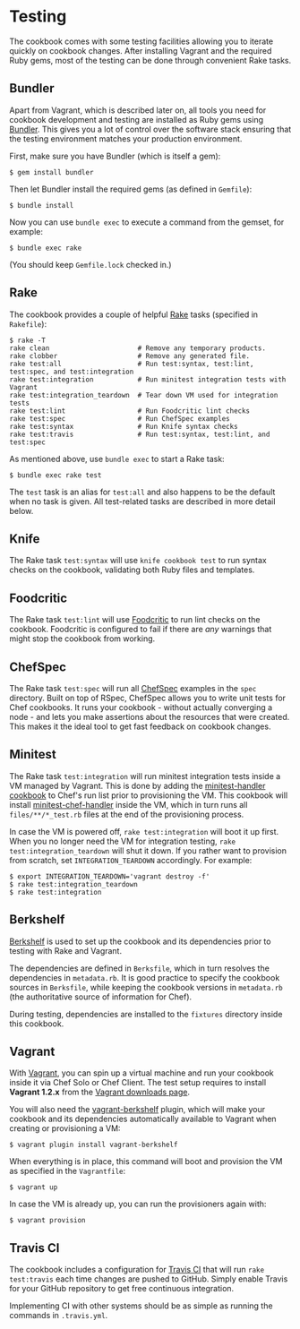 Testing
=======

The cookbook comes with some testing facilities allowing you to iterate quickly
on cookbook changes. After installing Vagrant and the required Ruby gems, most
of the testing can be done through convenient Rake tasks.

## Bundler

Apart from Vagrant, which is described later on, all tools you need for cookbook
development and testing are installed as Ruby gems using [Bundler]. This gives
you a lot of control over the software stack ensuring that the testing
environment matches your production environment.

First, make sure you have Bundler (which is itself a gem):

    $ gem install bundler

Then let Bundler install the required gems (as defined in `Gemfile`):

    $ bundle install

Now you can use `bundle exec` to execute a command from the gemset, for example:

    $ bundle exec rake

(You should keep `Gemfile.lock` checked in.)

## Rake

The cookbook provides a couple of helpful [Rake] tasks (specified in
`Rakefile`):

    $ rake -T
    rake clean                      # Remove any temporary products.
    rake clobber                    # Remove any generated file.
    rake test:all                   # Run test:syntax, test:lint, test:spec, and test:integration
    rake test:integration           # Run minitest integration tests with Vagrant
    rake test:integration_teardown  # Tear down VM used for integration tests
    rake test:lint                  # Run Foodcritic lint checks
    rake test:spec                  # Run ChefSpec examples
    rake test:syntax                # Run Knife syntax checks
    rake test:travis                # Run test:syntax, test:lint, and test:spec

As mentioned above, use `bundle exec` to start a Rake task:

    $ bundle exec rake test

The `test` task is an alias for `test:all` and also happens to be the default
when no task is given. All test-related tasks are described in more detail
below.

## Knife

The Rake task `test:syntax` will use `knife cookbook test` to run syntax checks
on the cookbook, validating both Ruby files and templates.

## Foodcritic

The Rake task `test:lint` will use [Foodcritic] to run lint checks on the
cookbook. Foodcritic is configured to fail if there are _any_ warnings that
might stop the cookbook from working.

## ChefSpec

The Rake task `test:spec` will run all [ChefSpec] examples in the `spec`
directory. Built on top of RSpec, ChefSpec allows you to write unit tests for
Chef cookbooks. It runs your cookbook - without actually converging a node - and
lets you make assertions about the resources that were created. This makes it
the ideal tool to get fast feedback on cookbook changes.

## Minitest

The Rake task `test:integration` will run minitest integration tests inside a VM
managed by Vagrant. This is done by adding the [minitest-handler cookbook] to
Chef's run list prior to provisioning the VM. This cookbook will install
[minitest-chef-handler] inside the VM, which in turn runs all
`files/**/*_test.rb` files at the end of the provisioning process.

In case the VM is powered off, `rake test:integration` will boot it up first.
When you no longer need the VM for integration testing, `rake
test:integration_teardown` will shut it down. If you rather want to provision
from scratch, set `INTEGRATION_TEARDOWN` accordingly. For example:

    $ export INTEGRATION_TEARDOWN='vagrant destroy -f'
    $ rake test:integration_teardown
    $ rake test:integration

## Berkshelf

[Berkshelf] is used to set up the cookbook and its dependencies prior to testing
with Rake and Vagrant.

The dependencies are defined in `Berksfile`, which in turn resolves the
dependencies in `metadata.rb`. It is good practice to specify the cookbook
sources in `Berksfile`, while keeping the cookbook versions in `metadata.rb`
(the authoritative source of information for Chef).

During testing, dependencies are installed to the `fixtures` directory inside
this cookbook.

## Vagrant

With [Vagrant], you can spin up a virtual machine and run your cookbook inside
it via Chef Solo or Chef Client. The test setup requires to install **Vagrant
1.2.x** from the [Vagrant downloads page].

You will also need the [vagrant-berkshelf] plugin, which will make your cookbook
and its dependencies automatically available to Vagrant when creating or
provisioning a VM:

    $ vagrant plugin install vagrant-berkshelf

When everything is in place, this command will boot and provision the VM as
specified in the `Vagrantfile`:

    $ vagrant up

In case the VM is already up, you can run the provisioners again with:

    $ vagrant provision

## Travis CI

The cookbook includes a configuration for [Travis CI] that will run `rake
test:travis` each time changes are pushed to GitHub. Simply enable Travis for
your GitHub repository to get free continuous integration.

Implementing CI with other systems should be as simple as running the commands
in `.travis.yml`.


[Berkshelf]: http://berkshelf.com
[Bundler]: http://gembundler.com
[ChefSpec]: https://github.com/acrmp/chefspec
[Foodcritic]: http://acrmp.github.com/foodcritic/
[Rake]: http://rake.rubyforge.org
[Travis CI]: https://travis-ci.org
[Vagrant downloads page]: http://downloads.vagrantup.com/
[Vagrant]: http://vagrantup.com
[minitest-chef-handler]: https://github.com/calavera/minitest-chef-handler
[minitest-handler cookbook]: https://github.com/btm/minitest-handler-cookbook
[vagrant-berkshelf]: https://github.com/RiotGames/vagrant-berkshelf
